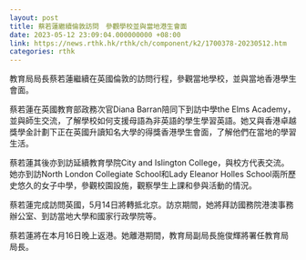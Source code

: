 ```yaml
---
layout: post
title: 蔡若蓮繼續倫敦訪問　參觀學校並與當地港生會面
date: 2023-05-12 23:09:04.000000000 +08:00
link: https://news.rthk.hk/rthk/ch/component/k2/1700378-20230512.htm
categories: rthk
---
```


教育局局長蔡若蓮繼續在英國倫敦的訪問行程，參觀當地學校，並與當地香港學生會面。
 
蔡若蓮在英國教育部政務次官Diana Barran陪同下到訪中學the Elms Academy，並與師生交流，了解學校如何支援母語為非英語的學生學習英語。她又與香港卓越獎學金計劃下正在英國升讀知名大學的得獎香港學生會面，了解他們在當地的學習生活。
 
蔡若蓮其後亦到訪延續教育學院City and Islington College，與校方代表交流。她亦到訪North London Collegiate School和Lady Eleanor Holles School兩所歷史悠久的女子中學，參觀校園設施，觀察學生上課和參與活動的情況。
 
蔡若蓮完成訪問英國，5月14日將轉抵北京。訪京期間，她將拜訪國務院港澳事務辦公室、到訪當地大學和國家行政學院等。

蔡若蓮將在本月16日晚上返港。她離港期間，教育局副局長施俊輝將署任教育局局長。
